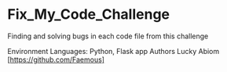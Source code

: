 # Fix_My_Code_Challenge
Finding and solving bugs in each code file from this challenge

Environment
Languages: Python, Flask app
Authors
Lucky Abiom [https://github.com/Faemous] 
